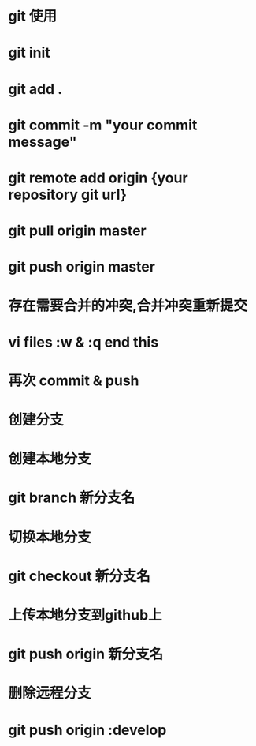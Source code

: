 # git 使用

# git init

# git add .

# git commit -m "your commit message"

# git remote add origin {your repository git url}

# git pull origin master

# git push origin master

# 存在需要合并的冲突,合并冲突重新提交
# vi files      :w & :q  end this

# 再次 commit & push


# 创建分支
# 创建本地分支
# git branch 新分支名
# 切换本地分支
# git checkout 新分支名
# 上传本地分支到github上
# git push origin 新分支名
# 删除远程分支
# git push origin :develop
